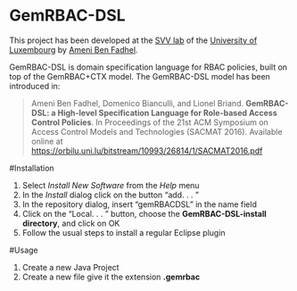 GemRBAC-DSL
============
This project has been developed at the [SVV lab](http://www.svv.lu) of the [University of Luxembourg](http://wwwen.uni.lu) by [Ameni Ben Fadhel](http://wwwen.uni.lu/snt/people/ameni_ben_fadhel).

GemRBAC-DSL is domain specification language for RBAC policies, built on top of the GemRBAC+CTX model. The GemRBAC-DSL model has been introduced in:

> Ameni Ben Fadhel, Domenico Bianculli, and Lionel Briand. __GemRBAC-DSL: a High-level Specification Language for
Role-based Access Control Policies__. In Proceedings of the 21st ACM  Symposium on Access Control Models and Technologies (SACMAT 2016).  Available online at https://orbilu.uni.lu/bitstream/10993/26814/1/SACMAT2016.pdf

#Installation

1. Select *Install New Software* from the *Help* menu
2. In the *Install* dialog click on the button “add. . . ”
3. In the repository dialog, insert “gemRBACDSL” in the name field
4. Click on the “Local. . . ” button, choose the **GemRBAC-DSL-install directory**, and click on OK
5. Follow the usual steps to install a regular Eclipse plugin


#Usage
1. Create a new Java Project
2. Create a new file give it the extension **.gemrbac**
